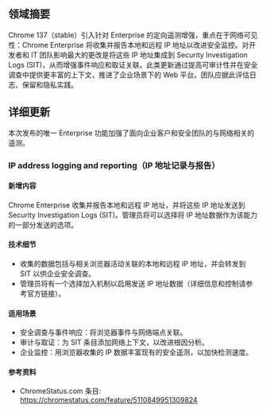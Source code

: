 ## 领域摘要

Chrome 137（stable）引入针对 Enterprise 的定向遥测增强，重点在于网络可见性：Chrome Enterprise 将收集并报告本地和远程 IP 地址以改进安全监控。对开发者和 IT 团队影响最大的更改是将这些 IP 地址集成到 Security Investigation Logs (SIT)，从而增强事件响应和取证关联。此类更新通过提高可审计性并在安全调查中提供更丰富的上下文，推进了企业场景下的 Web 平台。团队应据此评估日志、保留和隐私实践。

## 详细更新

本次发布的唯一 Enterprise 功能加强了面向企业客户和安全团队的与网络相关的遥测。

### IP address logging and reporting（IP 地址记录与报告）

#### 新增内容
Chrome Enterprise 收集并报告本地和远程 IP 地址，并将这些 IP 地址发送到 Security Investigation Logs (SIT)。管理员将可以选择将 IP 地址数据作为该能力的一部分发送的选项。

#### 技术细节
- 收集的数据包括与相关浏览器活动关联的本地和远程 IP 地址，并会转发到 SIT 以供企业安全调查。
- 管理员将有一个选择加入机制以启用发送 IP 地址数据（详细信息和控制请参考官方链接）。

#### 适用场景
- 安全调查与事件响应：将浏览器事件与网络端点关联。
- 审计与取证：为 SIT 条目添加网络上下文，以改进根因分析。
- 企业监控：用浏览器收集的 IP 数据丰富现有的安全遥测，以加快检测速度。

#### 参考资料
- ChromeStatus.com 条目: https://chromestatus.com/feature/5110849951309824